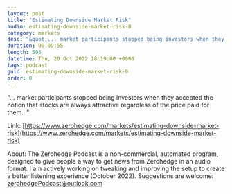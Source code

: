 ```yaml
---
layout: post
title: "Estimating Downside Market Risk"
audio: estimating-downside-market-risk-0
category: markets
desc: "&quot;... market participants stopped being investors when they accepted the notion that stocks are always attractive regardless of the price paid for them...&quot;"
duration: 00:09:55
length: 595
datetime: Thu, 20 Oct 2022 18:19:00 +0000
tags: podcast
guid: estimating-downside-market-risk-0
order: 0
---
```

&quot;... market participants stopped being investors when they accepted the notion that stocks are always attractive regardless of the price paid for them...&quot;

Link: [https://www.zerohedge.com/markets/estimating-downside-market-risk](https://www.zerohedge.com/markets/estimating-downside-market-risk)

About: The Zerohedge Podcast is a non-commercial, automated program, designed to give people a way to get news from Zerohedge in an audio format.  I am actively working on tweaking and improving the setup to create a better listening experience (October 2022).  Suggestions are welcome: [zerohedgePodcast@outlook.com](mailto:zerohedgePodcast@outlook.com)